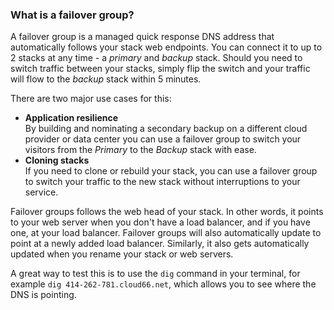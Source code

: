 <!-- usedin: [ _legacy_docker/failover-groups] - post: -->


### What is a failover group? 
A failover group is a managed quick response DNS address that automatically follows your stack web endpoints. You can connect it to up to 2 stacks at any time - a _primary_ and _backup_ stack. Should you need to switch traffic between your stacks, simply flip the switch and your traffic will flow to the _backup_ stack within 5 minutes.

There are two major use cases for this:

- **Application resilience**  
 By building and nominating a secondary backup on a different cloud provider or data center you can use a failover group to switch your visitors from the _Primary_ to the _Backup_ stack with ease.
- **Cloning stacks**  
 If you need to clone or rebuild your stack, you can use a failover group to switch your traffic to the new stack without interruptions to your service.

Failover groups follows the web head of your stack. In other words, it points to your web server when you don't have a load balancer, and if you have one, at your load balancer. Failover groups will also automatically update to point at a newly added load balancer. Similarly, it also gets automatically updated when you rename your stack or web servers.

A great way to test this is to use the `dig` command in your terminal, for example `dig 414-262-781.cloud66.net`, which allows you to see where the DNS is pointing.

